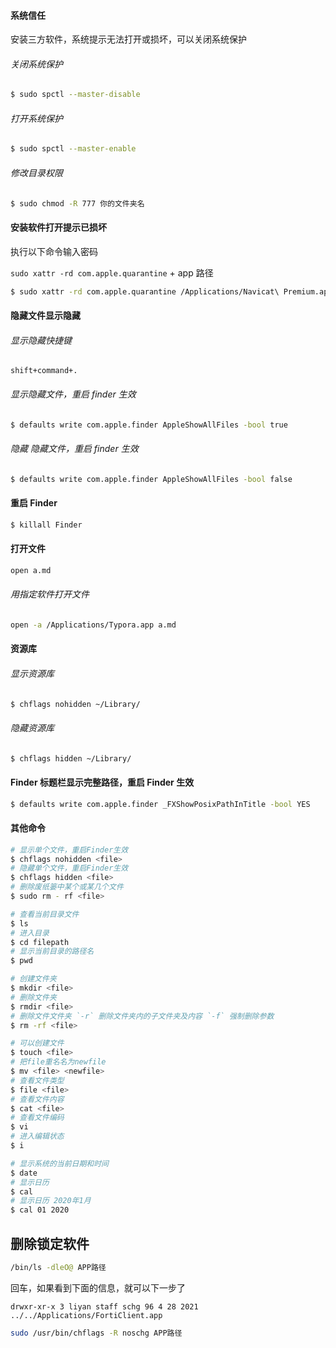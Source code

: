 #### 系统信任

安装三方软件，系统提示无法打开或损坏，可以关闭系统保护

###### 关闭系统保护

```sh
$ sudo spctl --master-disable
```

###### 打开系统保护

```sh
$ sudo spctl --master-enable
```



###### 修改目录权限

```sh
$ sudo chmod -R 777 你的文件夹名
```



#### 安装软件打开提示已损坏

执行以下命令输入密码

`sudo xattr -rd com.apple.quarantine` + app 路径

```sh
$ sudo xattr -rd com.apple.quarantine /Applications/Navicat\ Premium.app
```



#### 隐藏文件显示隐藏

###### 显示隐藏快捷键

```
shift+command+.
```

###### 显示隐藏文件，重启 finder 生效

```sh
$ defaults write com.apple.finder AppleShowAllFiles -bool true
```

###### 隐藏 隐藏文件，重启 finder 生效

```sh
$ defaults write com.apple.finder AppleShowAllFiles -bool false
```



#### 重启 Finder

```sh
$ killall Finder
```



#### 打开文件

```sh
open a.md
```

###### 用指定软件打开文件

```sh
open -a /Applications/Typora.app a.md
```



#### 资源库

###### 显示资源库

```sh
$ chflags nohidden ~/Library/
```

###### 隐藏资源库

```sh
$ chflags hidden ~/Library/
```



#### Finder 标题栏显示完整路径，重启 Finder 生效

```sh
$ defaults write com.apple.finder _FXShowPosixPathInTitle -bool YES
```



#### 其他命令

```sh
# 显示单个文件，重启Finder生效
$ chflags nohidden <file>
# 隐藏单个文件，重启Finder生效
$ chflags hidden <file>
# 删除废纸篓中某个或某几个文件
$ sudo rm - rf <file>

# 查看当前目录文件
$ ls
# 进入目录
$ cd filepath
# 显示当前目录的路径名 
$ pwd

# 创建文件夹
$ mkdir <file> 
# 删除文件夹
$ rmdir <file>
# 删除文件文件夹 `-r` 删除文件夹内的子文件夹及内容 `-f` 强制删除参数
$ rm -rf <file>

# 可以创建文件
$ touch <file>
# 把file重名名为newfile
$ mv <file> <newfile>
# 查看文件类型
$ file <file>
# 查看文件内容
$ cat <file> 
# 查看文件编码
$ vi
# 进入编辑状态
$ i 

# 显示系统的当前日期和时间
$ date
# 显示日历
$ cal 
# 显示日历 2020年1月
$ cal 01 2020
```



## 删除锁定软件

```sh
/bin/ls -dleO@ APP路径
```

回车，如果看到下面的信息，就可以下一步了

`drwxr-xr-x 3 liyan staff schg 96 4 28 2021 ../../Applications/FortiClient.app`

```sh
sudo /usr/bin/chflags -R noschg APP路径
```







